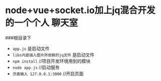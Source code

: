 # node+vue+socket.io加上jq混合开发的一个个人 聊天室
###根目录下
*  `app.js` 是启动文件
*  `libs内是插入图片所依赖的jq文件` 是启动文件
* `npm install`   //项目开发环境用到的模块
* `node app.js`   //启动服务
* `页面输入 127.0.0.1:3000`   //开启页面